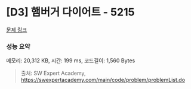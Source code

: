 # [D3] 햄버거 다이어트 - 5215 

[문제 링크](https://swexpertacademy.com/main/code/problem/problemDetail.do?contestProbId=AWT-lPB6dHUDFAVT) 

### 성능 요약

메모리: 20,312 KB, 시간: 199 ms, 코드길이: 1,560 Bytes



> 출처: SW Expert Academy, https://swexpertacademy.com/main/code/problem/problemList.do